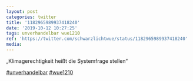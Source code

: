 ```yaml
---
layout: post
categories: twitter
title: '1182965989937418240'
date: '2019-10-12 10:27:25'
tags: unverhandelbar wue1210
ref: 'https://twitter.com/schwarzlichtwue/status/1182965989937418240'
media:
---
```

„Klimagerechtigkeit heißt die Systemfrage stellen“

[#unverhandelbar](/t/unverhandelbar) [#wue1210](/t/wue1210) 